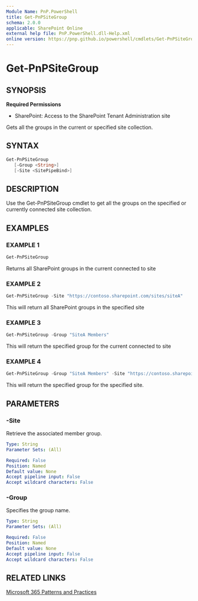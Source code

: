 ```yaml
---
Module Name: PnP.PowerShell
title: Get-PnPSiteGroup
schema: 2.0.0
applicable: SharePoint Online
external help file: PnP.PowerShell.dll-Help.xml
online version: https://pnp.github.io/powershell/cmdlets/Get-PnPSiteGroup.html
---
```

 
# Get-PnPSiteGroup

## SYNOPSIS

**Required Permissions**

* SharePoint: Access to the SharePoint Tenant Administration site

Gets all the groups in the current or specified site collection.

## SYNTAX

```powershell
Get-PnPSiteGroup
   [-Group <String>]
   [-Site <SitePipeBind>]
```

## DESCRIPTION
Use the Get-PnPSiteGroup cmdlet to get all the groups on the specified or currently connected site collection.

## EXAMPLES

### EXAMPLE 1
```powershell
Get-PnPSiteGroup
```

Returns all SharePoint groups in the current connected to site

### EXAMPLE 2
```powershell
Get-PnPSiteGroup -Site "https://contoso.sharepoint.com/sites/siteA"
```
This will return all SharePoint groups in the specified site

### EXAMPLE 3
```powershell
Get-PnPSiteGroup -Group "SiteA Members"
```
This will return the specified group for the current connected to site

### EXAMPLE 4
```powershell
Get-PnPSiteGroup -Group "SiteA Members" -Site "https://contoso.sharepoint.com/sites/siteA"
```
This will return the specified group for the specified site.

## PARAMETERS

### -Site
Retrieve the associated member group.

```yaml
Type: String
Parameter Sets: (All)

Required: False
Position: Named
Default value: None
Accept pipeline input: False
Accept wildcard characters: False
```

### -Group
Specifies the group name.

```yaml
Type: String
Parameter Sets: (All)

Required: False
Position: Named
Default value: None
Accept pipeline input: False
Accept wildcard characters: False
```

## RELATED LINKS

[Microsoft 365 Patterns and Practices](https://aka.ms/m365pnp)

